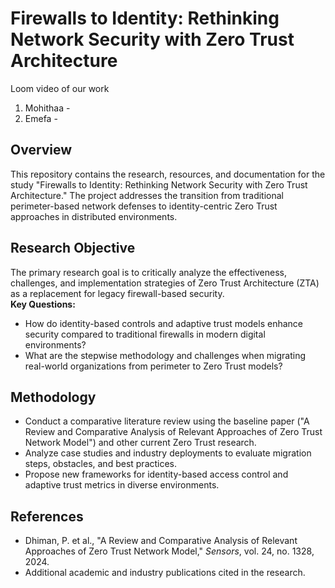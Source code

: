 # Firewalls to Identity: Rethinking Network Security with Zero Trust Architecture

Loom video of our work
1. Mohithaa - 
2. Emefa - 

## Overview
This repository contains the research, resources, and documentation for the study "Firewalls to Identity: Rethinking Network Security with Zero Trust Architecture." The project addresses the transition from traditional perimeter-based network defenses to identity-centric Zero Trust approaches in distributed environments.

## Research Objective
The primary research goal is to critically analyze the effectiveness, challenges, and implementation strategies of Zero Trust Architecture (ZTA) as a replacement for legacy firewall-based security.  
**Key Questions:**
- How do identity-based controls and adaptive trust models enhance security compared to traditional firewalls in modern digital environments?
- What are the stepwise methodology and challenges when migrating real-world organizations from perimeter to Zero Trust models?

## Methodology
- Conduct a comparative literature review using the baseline paper ("A Review and Comparative Analysis of Relevant Approaches of Zero Trust Network Model") and other current Zero Trust research.
- Analyze case studies and industry deployments to evaluate migration steps, obstacles, and best practices.
- Propose new frameworks for identity-based access control and adaptive trust metrics in diverse environments.

## References
- Dhiman, P. et al., "A Review and Comparative Analysis of Relevant Approaches of Zero Trust Network Model," _Sensors_, vol. 24, no. 1328, 2024.
- Additional academic and industry publications cited in the research.
